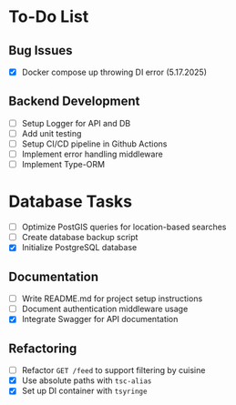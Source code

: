 # To-Do List

## Bug Issues

- [x] Docker compose up throwing DI error (5.17.2025)

## Backend Development

- [ ] Setup Logger for API and DB
- [ ] Add unit testing
- [ ] Setup CI/CD pipeline in Github Actions
- [ ] Implement error handling middleware
- [ ] Implement Type-ORM

# Database Tasks

- [ ] Optimize PostGIS queries for location-based searches
- [ ] Create database backup script
- [x] Initialize PostgreSQL database

## Documentation

- [ ] Write README.md for project setup instructions
- [ ] Document authentication middleware usage
- [x] Integrate Swagger for API documentation

## Refactoring

- [ ] Refactor `GET /feed` to support filtering by cuisine
- [x] Use absolute paths with `tsc-alias`
- [x] Set up DI container with `tsyringe`
